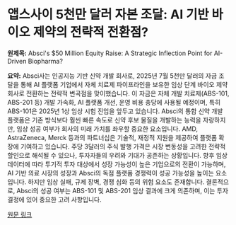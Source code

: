 # 앱스사이 5천만 달러 자본 조달: AI 기반 바이오 제약의 전략적 전환점?

**원제목:** Absci's $50 Million Equity Raise: A Strategic Inflection Point for AI-Driven Biopharma?

**요약:** Absci사는 인공지능 기반 신약 개발 회사로, 2025년 7월 5천만 달러의 자금 조달을 통해 AI 플랫폼 기업에서 자체 치료제 파이프라인을 보유한 임상 단계 바이오 제약 회사로 전환하는 전략적 변곡점을 맞이했습니다.  이 자금은 자체 개발 치료제(ABS-101, ABS-201 등) 개발 가속화, AI 플랫폼 개선, 운영 비용 충당에 사용될 예정이며, 특히 ABS-101은 2025년 1상 임상 시험 진입을 앞두고 있습니다.  Absci의 통합 신약 개발 플랫폼은 기존 방식보다 훨씬 빠른 속도로 신약 후보 물질을 개발하는 능력을 자랑하지만,  임상 성공 여부가 회사의 미래 가치를 좌우할 중요한 요소입니다.  AMD, AstraZeneca, Merck 등과의 파트너십은 기술적, 재정적 지원을 제공하여 플랫폼 확장에 기여하고 있습니다.  주당 3달러의 주식 발행 가격은 시장 변동성을 고려한 전략적 할인으로 해석될 수 있으나, 투자자들의 우려와 기대가 공존하는 상황입니다.  향후 임상 데이터에 따라 투기적 투자 대상에서 성장 가능성이 높은 기업으로의 전환이 가능하며, AI 기반 의료 시장의 성장과 Absci의 독점 플랫폼 경쟁력이 성공 가능성을 높이는 요소입니다. 하지만 임상 실패, 규제 장벽, 경쟁 심화 등의 위험 요소도 존재합니다.  결론적으로, Absci의 성공 여부는 ABS-101 및 ABS-201 임상 결과에 크게 의존하며, 이는 투자 결정에 있어 중요한 고려 사항입니다.

[원문 링크](https://www.ainvest.com/news/absci-50-million-equity-raise-strategic-inflection-point-ai-driven-biopharma-2507/)
